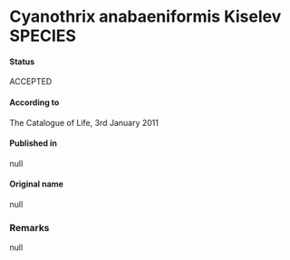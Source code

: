 Cyanothrix anabaeniformis Kiselev SPECIES
=======

#### Status
ACCEPTED

#### According to
The Catalogue of Life, 3rd January 2011

#### Published in
null

#### Original name
null

### Remarks
null